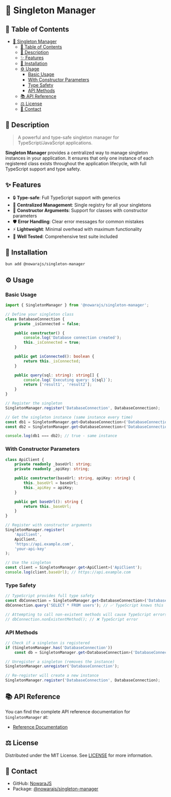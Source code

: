 # 🎯 Singleton Manager

## 📌 Table of Contents

- [🎯 Singleton Manager](#-singleton-manager)
	- [📌 Table of Contents](#-table-of-contents)
	- [📝 Description](#-description)
	- [✨ Features](#-features)
	- [🔧 Installation](#-installation)
	- [⚙️ Usage](#-usage)
		- [Basic Usage](#basic-usage)
		- [With Constructor Parameters](#with-constructor-parameters)
		- [Type Safety](#type-safety)
		- [API Methods](#api-methods)
	- [📚 API Reference](#-api-reference)
	- [⚖️ License](#-license)
	- [📧 Contact](#-contact)

## 📝 Description

> A powerful and type-safe singleton manager for TypeScript/JavaScript applications.

**Singleton Manager** provides a centralized way to manage singleton instances in your application. It ensures that only one instance of each registered class exists throughout the application lifecycle, with full TypeScript support and type safety.

## ✨ Features

- 🔒 **Type-safe**: Full TypeScript support with generics
- 🎯 **Centralized Management**: Single registry for all your singletons
- 🔧 **Constructor Arguments**: Support for classes with constructor parameters
- 🛡️ **Error Handling**: Clear error messages for common mistakes
- ⚡ **Lightweight**: Minimal overhead with maximum functionality
- 🧪 **Well Tested**: Comprehensive test suite included

## 🔧 Installation

```bash
bun add @nowarajs/singleton-manager
```

## ⚙️ Usage

### Basic Usage

```typescript
import { SingletonManager } from '@nowarajs/singleton-manager';

// Define your singleton class
class DatabaseConnection {
	private _isConnected = false;

	public constructor() {
		console.log('Database connection created');
		this._isConnected = true;
	}

	public get isConnected(): boolean {
		return this._isConnected;
	}

	public query(sql: string): string[] {
		console.log(`Executing query: ${sql}`);
		return ['result1', 'result2'];
	}
}

// Register the singleton
SingletonManager.register('DatabaseConnection', DatabaseConnection);

// Get the singleton instance (same instance every time)
const db1 = SingletonManager.get<DatabaseConnection>('DatabaseConnection');
const db2 = SingletonManager.get<DatabaseConnection>('DatabaseConnection');

console.log(db1 === db2); // true - same instance
```

### With Constructor Parameters

```typescript
class ApiClient {
	private readonly _baseUrl: string;
	private readonly _apiKey: string;

	public constructor(baseUrl: string, apiKey: string) {
		this._baseUrl = baseUrl;
		this._apiKey = apiKey;
	}

	public get baseUrl(): string {
		return this._baseUrl;
	}
}

// Register with constructor arguments
SingletonManager.register(
	'ApiClient', 
	ApiClient, 
	'https://api.example.com', 
	'your-api-key'
);

// Use the singleton
const client = SingletonManager.get<ApiClient>('ApiClient');
console.log(client.baseUrl); // https://api.example.com
```

### Type Safety

```typescript
// TypeScript provides full type safety
const dbConnection = SingletonManager.get<DatabaseConnection>('DatabaseConnection');
dbConnection.query('SELECT * FROM users'); // ✅ TypeScript knows this method exists

// Attempting to call non-existent methods will cause TypeScript errors
// dbConnection.nonExistentMethod(); // ❌ TypeScript error
```

### API Methods

```typescript
// Check if a singleton is registered
if (SingletonManager.has('DatabaseConnection'))
	const db = SingletonManager.get<DatabaseConnection>('DatabaseConnection');

// Unregister a singleton (removes the instance)
SingletonManager.unregister('DatabaseConnection');

// Re-register will create a new instance
SingletonManager.register('DatabaseConnection', DatabaseConnection);
```

## 📚 API Reference

You can find the complete API reference documentation for `SingletonManager` at:

- [Reference Documentation](https://nowarajs.github.io/singleton-manager/)

## ⚖️ License

Distributed under the MIT License. See [LICENSE](./LICENSE) for more information.

## 📧 Contact

- GitHub: [NowaraJS](https://github.com/NowaraJS)
- Package: [@nowarajs/singleton-manager](https://www.npmjs.com/package/@nowarajs/singleton-manager)

